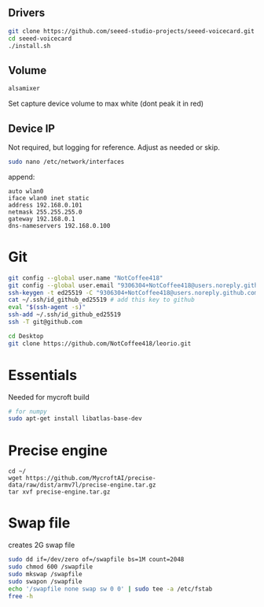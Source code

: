 
## Drivers
```bash
git clone https://github.com/seeed-studio-projects/seeed-voicecard.git
cd seeed-voicecard
./install.sh
```

## Volume
```bash
alsamixer
```
Set capture device volume to max white (dont peak it in red)

## Device IP
Not required, but logging for reference. Adjust as needed or skip.
```bash
sudo nano /etc/network/interfaces
```
append:
```
auto wlan0
iface wlan0 inet static
address 192.168.0.101
netmask 255.255.255.0
gateway 192.168.0.1
dns-nameservers 192.168.0.100
```

# Git
```bash
git config --global user.name "NotCoffee418"
git config --global user.email "9306304+NotCoffee418@users.noreply.github.com"
ssh-keygen -t ed25519 -C "9306304+NotCoffee418@users.noreply.github.com" -f ~/.ssh/id_github_ed25519
cat ~/.ssh/id_github_ed25519 # add this key to github
eval "$(ssh-agent -s)"
ssh-add ~/.ssh/id_github_ed25519
ssh -T git@github.com
```

```bash
cd Desktop
git clone https://github.com/NotCoffee418/leorio.git
```

# Essentials
Needed for mycroft build
```bash
# for numpy
sudo apt-get install libatlas-base-dev 
```

# Precise engine
```
cd ~/
wget https://github.com/MycroftAI/precise-data/raw/dist/armv7l/precise-engine.tar.gz
tar xvf precise-engine.tar.gz
```

# Swap file 
creates 2G swap file
```bash
sudo dd if=/dev/zero of=/swapfile bs=1M count=2048
sudo chmod 600 /swapfile
sudo mkswap /swapfile
sudo swapon /swapfile
echo '/swapfile none swap sw 0 0' | sudo tee -a /etc/fstab
free -h
```